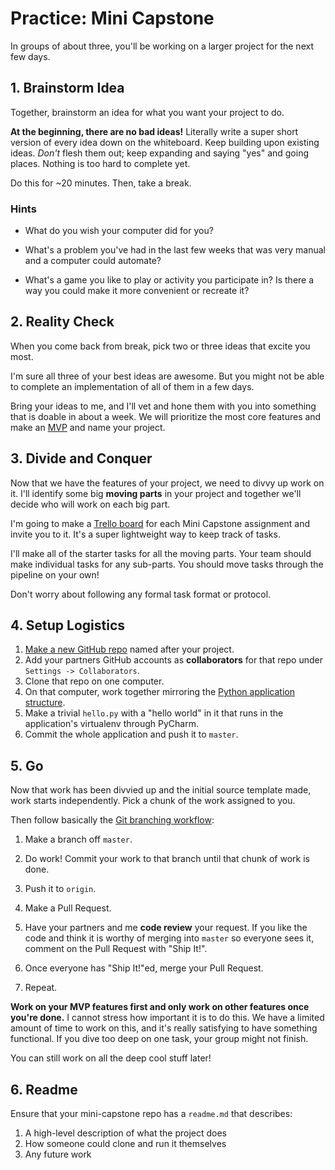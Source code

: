 # Practice: Mini Capstone

In groups of about three, you'll be working on a larger project for the next few days.

## 1. Brainstorm Idea

Together, brainstorm an idea for what you want your project to do.

**At the beginning, there are no bad ideas!**
Literally write a super short version of every idea down on the whiteboard.
Keep building upon existing ideas.
_Don't_ flesh them out; keep expanding and saying "yes" and going places.
Nothing is too hard to complete yet.

Do this for ~20 minutes.
Then, take a break.

### Hints

*   What do you wish your computer did for you?

*   What's a problem you've had in the last few weeks that was very manual and a computer could automate?

*   What's a game you like to play or activity you participate in?
    Is there a way you could make it more convenient or recreate it?

## 2. Reality Check

When you come back from break, pick two or three ideas that excite you most.

I'm sure all three of your best ideas are awesome.
But you might not be able to complete an implementation of all of them in a few days.

Bring your ideas to me, and I'll vet and hone them with you into something that is doable in about a week.
We will prioritize the most core features and make an [MVP](/notes/capstone-mvp.md) and name your project.

## 3. Divide and Conquer

Now that we have the features of your project, we need to divvy up work on it.
I'll identify some big **moving parts** in your project and together we'll decide who will work on each big part.

I'm going to make a [Trello board](https://trello.com) for each Mini Capstone assignment and invite you to it.
It's a super lightweight way to keep track of tasks.

I'll make all of the starter tasks for all the moving parts.
Your team should make individual tasks for any sub-parts.
You should move tasks through the pipeline on your own!

Don't worry about following any formal task format or protocol.

## 4. Setup Logistics

1. [Make a new GitHub repo](https://github.com/new) named after your project.
1. Add your partners GitHub accounts as **collaborators** for that repo under `Settings -> Collaborators`.
1. Clone that repo on one computer.
1. On that computer, work together mirroring the [Python application structure](/notes/py-app-structure.md).
1. Make a trivial `hello.py` with a "hello world" in it that runs in the application's virtualenv through PyCharm.
1. Commit the whole application and push it to `master`.

## 5. Go

Now that work has been divvied up and the initial source template made, work starts independently.
Pick a chunk of the work assigned to you.

Then follow basically the [Git branching workflow](/notes/git-workflow-branching.md):

1.  Make a branch off `master`.

1.  Do work!
    Commit your work to that branch until that chunk of work is done.

1.  Push it to `origin`.

1.  Make a Pull Request.

1.  Have your partners and me **code review** your request.
    If you like the code and think it is worthy of merging into `master` so everyone sees it, comment on the Pull Request with "Ship It!".

1.  Once everyone has "Ship It!"ed, merge your Pull Request.

1.  Repeat.

**Work on your MVP features first and only work on other features once you're done.**
I cannot stress how important it is to do this.
We have a limited amount of time to work on this, and it's really satisfying to have something functional.
If you dive too deep on one task, your group might not finish.

You can still work on all the deep cool stuff later!

## 6. Readme

Ensure that your mini-capstone repo has a `readme.md` that describes:

1. A high-level description of what the project does
1. How someone could clone and run it themselves
1. Any future work
